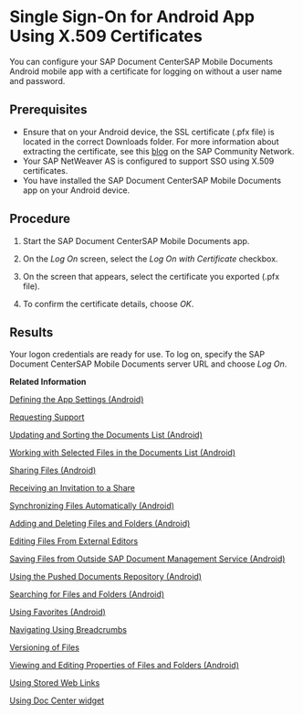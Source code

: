 <!-- loio42daae6d36c04bf1822a415669ba0191 -->

# Single Sign-On for Android App Using X.509 Certificates

You can configure your SAP Document CenterSAP Mobile Documents Android mobile app with a certificate for logging on without a user name and password.



## Prerequisites

-   Ensure that on your Android device, the SSL certificate \(.pfx file\) is located in the correct Downloads folder. For more information about extracting the certificate, see this [blog](http://scn.sap.com/docs/DOC-50092) on the SAP Community Network.
-   Your SAP NetWeaver AS is configured to support SSO using X.509 certificates.
-   You have installed the SAP Document CenterSAP Mobile Documents app on your Android device.



## Procedure

1.  Start the SAP Document CenterSAP Mobile Documents app.

2.  On the *Log On* screen, select the *Log On with Certificate* checkbox.

3.  On the screen that appears, select the certificate you exported \(.pfx file\).

4.  To confirm the certificate details, choose *OK*.




## Results

Your logon credentials are ready for use. To log on, specify the SAP Document CenterSAP Mobile Documents server URL and choose *Log On*.

**Related Information**  


[Defining the App Settings \(Android\)](defining-the-app-settings-android-5468c24.md "You can define global settings in your mobile app. The options available to you depend on company policy and the settings that your administrator has preselected.")

[Requesting Support](requesting-support-10d5a5a.md "In the Android app of SAP Document Management Service, the Request Support feature is available in the Settings dialog.")

[Updating and Sorting the Documents List \(Android\)](updating-and-sorting-the-documents-list-android-73d5880.md "The SAP Document Management Service app refreshes the list of documents whenever you navigate to a folder.")

[Working with Selected Files in the Documents List \(Android\)](working-with-selected-files-in-the-documents-list-android-3fdff64.md "The documents list displays a list of files and subfolders when you access any folder in SAP Document Management Service.")

[Sharing Files \(Android\)](sharing-files-android-a37c8fb.md "You can share files with colleagues and business partners by creating a link to a share containing the files you want to share. You can distribute the link by e-mail, instant messaging, or social networks, wherever you want.")

[Receiving an Invitation to a Share](receiving-an-invitation-to-a-share-c147806.md "In SAP Document CenterSAP Mobile Documents, share administrators can invite other users to become share members.")

[Synchronizing Files Automatically \(Android\)](synchronizing-files-automatically-android-a65e88a.md "The mobile apps of SAP Document CenterSAP Mobile Documents can keep your files up to date on your device, even if you do not access the files. In addition, the files are still available when you are offline and have no network access.")

[Adding and Deleting Files and Folders \(Android\)](adding-and-deleting-files-and-folders-android-d7c9f53.md "In the SAP Document Management Service mobile app you can add and delete files and folders.")

[Editing Files From External Editors](editing-files-from-external-editors-fb50696.md "On Android devices, you can access files that are stored in SAP Document Management Service from other applications that support the Document Provider extension. You can edit these files and then save them back to SAP Document Management Service.")

[Saving Files from Outside SAP Document Management Service \(Android\)](saving-files-from-outside-sap-document-management-service-android-e02ce26.md "In the SAP Document Management Service mobile app you can save files from other applications.")

[Using the Pushed Documents Repository \(Android\)](using-the-pushed-documents-repository-android-0b74311.md "The Pushed Documents repository of SAP Document CenterSAP Mobile Documents gives an overview of all pushed documents that are automatically downloaded to your device.")

[Searching for Files and Folders \(Android\)](searching-for-files-and-folders-android-0782d45.md "The SAP Document Management Service mobile app enables you to search offline and online for files and folders in any repository and browse the search results quickly and easily.")

[Using Favorites \(Android\)](using-favorites-android-e15a753.md "To quickly access specific files or folders, you can add links to these items and store them in the Favorites folder.")

[Navigating Using Breadcrumbs](navigating-using-breadcrumbs-ea093e1.md "In the SAP Document Management Service android app, you can switch easily to parent folders of the current folder.")

[Versioning of Files](versioning-of-files-a365676.md)

[Viewing and Editing Properties of Files and Folders \(Android\)](viewing-and-editing-properties-of-files-and-folders-android-4a1d42a.md "In the SAP Document Management Service mobile app you can view the properties of a file or a folder and edit some of these properties.")

[Using Stored Web Links](using-stored-web-links-2964d63.md "You can open stored Web links on your Android device.")

[Using Doc Center widget](using-doc-center-widget-69754f5.md "")


